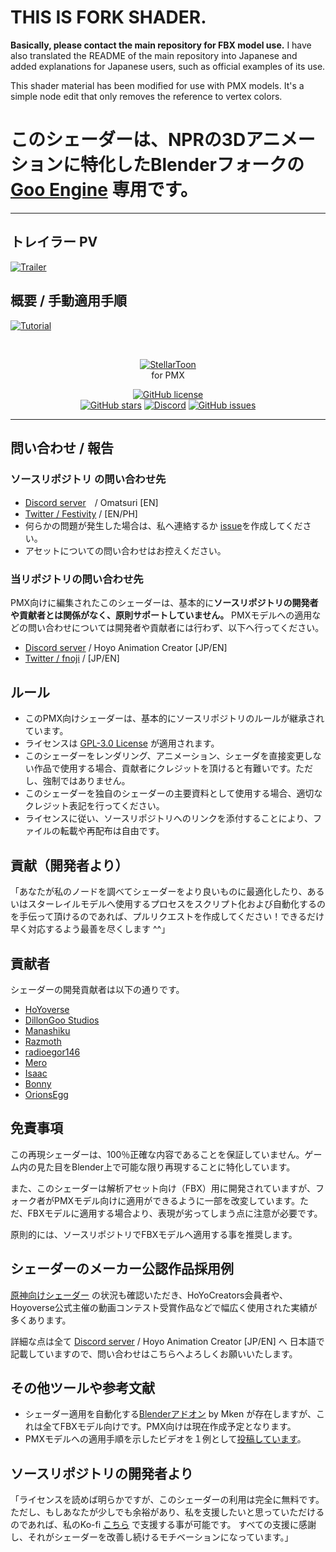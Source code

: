 # THIS IS FORK SHADER. 
**Basically, please contact the main repository for FBX model use.**
I have also translated the README of the main repository into Japanese and added explanations for Japanese users, such as official examples of its use.

This shader material has been modified for use with PMX models. It's a simple node edit that only removes the reference to vertex colors.

# このシェーダーは、NPRの3Dアニメーションに特化したBlenderフォークの [Goo Engine](https://www.dillongoostudios.com/gooengine) 専用です。

---

## トレイラー PV

[![Trailer](https://img.youtube.com/vi/cJED47rHhe8/maxresdefault.jpg)](https://youtu.be/cJED47rHhe8)

## 概要 / 手動適用手順
[![Tutorial](https://img.youtube.com/vi/PWWgguZ4JCw/maxresdefault.jpg)](https://youtu.be/PWWgguZ4JCw?si=1yjZEznqte6V0bGU)

<br>
<p align="center">
    <a href="https://github.com/festivities/Blender-StellarToon"><img src="https://github.com/festivities/Blender-StellarToon/assets/77230051/2970493b-ec52-4ec0-890e-1eeef6598b70" alt="StellarToon"/></a>
<br>for PMX<br></p>

<p align="center">
    <a href="https://github.com/festivities/Blender-StellarToon/blob/main/LICENSE"><img alt="GitHub license" src="https://img.shields.io/github/license/festivities/Blender-StellarToon?style=for-the-badge"></a><br>
    <a href="https://github.com/festivities/Blender-StellarToon/stargazers"><img alt="GitHub stars" src="https://img.shields.io/github/stars/festivities/Blender-StellarToon?style=for-the-badge"></a>
    <a href="https://discord.gg/85rP9SpAkF"><img alt="Discord" src="https://img.shields.io/discord/894925535870865498?style=for-the-badge"></a>
    <a href="https://github.com/festivities/Blender-StellarToon/issues"><img alt="GitHub issues" src="https://img.shields.io/github/issues/festivities/Blender-StellarToon?style=for-the-badge"></a>
</p>

---

## 問い合わせ / 報告
### ソースリポジトリ の問い合わせ先
- [Discord server](https://discord.gg/85rP9SpAkF)　/ Omatsuri [EN]
- [Twitter / Festivity](https://twitter.com/festivizing) / [EN/PH]
- 何らかの問題が発生した場合は、私へ連絡するか [issue](https://github.com/festivities/Blender-StellarToon/issues/new/choose)を作成してください。
- アセットについての問い合わせはお控えください。

### 当リポジトリの問い合わせ先
PMX向けに編集されたこのシェーダーは、基本的に**ソースリポジトリの開発者や貢献者とは関係がなく、原則サポートしていません。**
PMXモデルへの適用などの問い合わせについては開発者や貢献者には行わず、以下へ行ってください。
- [Discord server](https://discord.gg/3p9cT4ajqy) / Hoyo Animation Creator [JP/EN]
- [Twitter / fnoji](https://twitter.com/fnoji) / [JP/EN]


## ルール
- このPMX向けシェーダーは、基本的にソースリポジトリのルールが継承されています。
- ライセンスは [GPL-3.0 License](https://github.com/festivities/Blender-StellarToon/blob/main/LICENSE) が適用されます。
- このシェーダーをレンダリング、アニメーション、シェーダを直接変更しない作品で使用する場合、貢献者にクレジットを頂けると有難いです。ただし、強制ではありません。
- このシェーダーを独自のシェーダーの主要資料として使用する場合、適切なクレジット表記を行ってください。
- ライセンスに従い、ソースリポジトリへのリンクを添付することにより、ファイルの転載や再配布は自由です。

## 貢献（開発者より）
「あなたが私のノードを調べてシェーダーをより良いものに最適化したり、あるいはスターレイルモデルへ使用するプロセスをスクリプト化および自動化するのを手伝って頂けるのであれば、プルリクエストを作成してください！できるだけ早く対応するよう最善を尽くします ^^」

## 貢献者
シェーダーの開発貢献者は以下の通りです。
- [HoYoverse](https://www.hoyoverse.com/)
- [DillonGoo Studios](https://www.dillongoostudios.com/)
- [Manashiku](https://github.com/Manashiku/)
- [Razmoth](https://github.com/Razmoth/)
- [radioegor146](https://github.com/radioegor146/)
- [Mero](https://github.com/GrownNed/)
- [Isaac](https://x.com/Just_ScaasI/)
- [Bonny](https://www.youtube.com/@BonnyAnimations/)
- [OrionsEgg](https://x.com/OrionsEgg/)

## 免責事項

この再現シェーダーは、100％正確な内容であることを保証していません。ゲーム内の見た目をBlender上で可能な限り再現することに特化しています。

また、このシェーダーは解析アセット向け（FBX）用に開発されていますが、フォーク者がPMXモデル向けに適用ができるように一部を改変しています。ただ、FBXモデルに適用する場合より、表現が劣ってしまう点に注意が必要です。

原則的には、ソースリポジトリでFBXモデルへ適用する事を推奨します。

## シェーダーのメーカー公認作品採用例

[原神向けシェーダー](https://github.com/fnoji/Blender-miHoYo-Shaders-for-pmx/tree/main) の状況も確認いただき、HoYoCreators会員者や、Hoyoverse公式主催の動画コンテスト受賞作品などで幅広く使用された実績が多くあります。

詳細な点は全て [Discord server](https://discord.gg/3p9cT4ajqy) / Hoyo Animation Creator [JP/EN] へ 日本語で記載していますので、問い合わせはこちらへよろしくお願いいたします。

## その他ツールや参考文献

- シェーダー適用を自動化する[Blenderアドオン](https://github.com/michael-gh1/Addons-And-Tools-For-Blender-miHoYo-Shaders) by Mken が存在しますが、これは全てFBXモデル向けです。PMX向けは現在作成予定となります。
- PMXモデルへの適用手順を示したビデオを１例として[投稿しています](https://www.youtube.com/watch?v=xOBs_r3qeE8)。

## ソースリポジトリの開発者より

「ライセンスを読めば明らかですが、このシェーダーの利用は完全に無料です。ただし、もしあなたが少しでも余裕があり、私を支援したいと思っていただけるのであれば、私のKo-fi [こちら](https://ko-fi.com/festivity) で支援する事が可能です。 すべての支援に感謝し、それがシェーダーを改善し続けるモチベーションになっています。」

